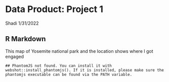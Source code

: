 Data Product: Project 1
================
Shadi
1/31/2022

## R Markdown

This map of Yosemite national park and the location shows where I got
engaged

    ## PhantomJS not found. You can install it with webshot::install_phantomjs(). If it is installed, please make sure the phantomjs executable can be found via the PATH variable.

<div id="htmlwidget-839c5763e60ce1ec4963" style="width:672px;height:480px;" class="leaflet html-widget"></div>
<script type="application/json" data-for="htmlwidget-839c5763e60ce1ec4963">{"x":{"options":{"crs":{"crsClass":"L.CRS.EPSG3857","code":null,"proj4def":null,"projectedBounds":null,"options":{}}},"calls":[{"method":"addTiles","args":["//{s}.tile.openstreetmap.org/{z}/{x}/{y}.png",null,null,{"minZoom":0,"maxZoom":18,"tileSize":256,"subdomains":"abc","errorTileUrl":"","tms":false,"noWrap":false,"zoomOffset":0,"zoomReverse":false,"opacity":1,"zIndex":1,"detectRetina":false,"attribution":"&copy; <a href=\"http://openstreetmap.org\">OpenStreetMap<\/a> contributors, <a href=\"http://creativecommons.org/licenses/by-sa/2.0/\">CC-BY-SA<\/a>"}]},{"method":"addMarkers","args":[37.7267491397693,-119.628711379403,{"iconUrl":{"data":"https://cdn1.iconfinder.com/data/icons/wedding-lineal-color-set/512/Wedding_Rings_Phing-1024.png","index":0},"iconWidth":28.9782608695652,"iconHeight":31,"iconAnchorX":14.4891304347826,"iconAnchorY":16},null,null,{"interactive":true,"draggable":false,"keyboard":true,"title":"","alt":"","zIndexOffset":0,"opacity":1,"riseOnHover":false,"riseOffset":250},"Got engaged here!",null,null,null,null,{"interactive":false,"permanent":false,"direction":"auto","opacity":1,"offset":[0,0],"textsize":"10px","textOnly":false,"className":"","sticky":true},null]}],"limits":{"lat":[37.7267491397693,37.7267491397693],"lng":[-119.628711379403,-119.628711379403]}},"evals":[],"jsHooks":[]}</script>
